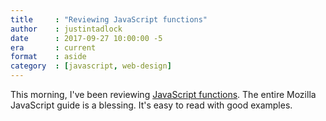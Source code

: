 ```yaml
---
title     : "Reviewing JavaScript functions"
author    : justintadlock
date      : 2017-09-27 10:00:00 -5
era       : current
format    : aside
category  : [javascript, web-design]
---
```


This morning, I've been reviewing [JavaScript functions](https://developer.mozilla.org/en-US/docs/Web/JavaScript/Guide/Functions).  The entire Mozilla JavaScript guide is a blessing.  It's easy to read with good examples.
